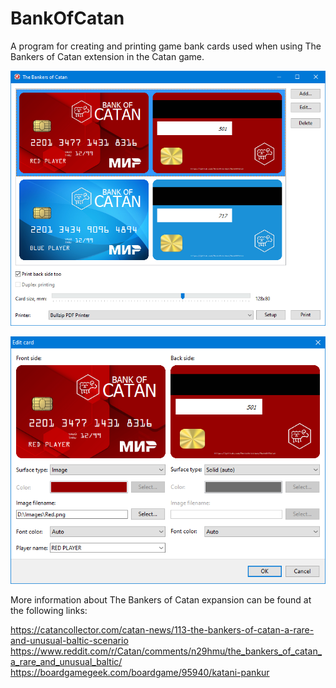 # BankOfCatan

A program for creating and printing game bank cards used when using The Bankers of Catan extension in the Catan game.

![Screenshot](/screenshot1.png)

![Screenshot](/screenshot2.png)

More information about The Bankers of Catan expansion can be found at the following links:

https://catancollector.com/catan-news/113-the-bankers-of-catan-a-rare-and-unusual-baltic-scenario
https://www.reddit.com/r/Catan/comments/n29hmu/the_bankers_of_catan_a_rare_and_unusual_baltic/
https://boardgamegeek.com/boardgame/95940/katani-pankur
